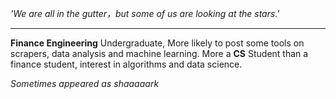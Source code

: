 *'We are all in the gutter，but some of us are looking at the stars.'*

---
**Finance Engineering** Undergraduate, More likely to post some tools on scrapers, data analysis and machine learning.
More a **CS** Student than a finance student, interest in algorithms and data science.

*Sometimes appeared as shaaaaark*
